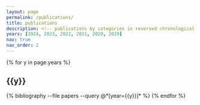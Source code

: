 ```yaml
---
layout: page
permalink: /publications/
title: publications
description: <!-- publications by categories in reversed chronological order. generated by jekyll-scholar. -->
years: [2024, 2023, 2022, 2021, 2020, 2019]
nav: true
nav_order: 2
---
```


<div class="publications">

{% for y in page.years %}
  <h2 class="year">{{y}}</h2>
  {% bibliography --file papers --query @*[year={{y}}]* %}
{% endfor %}

</div>

